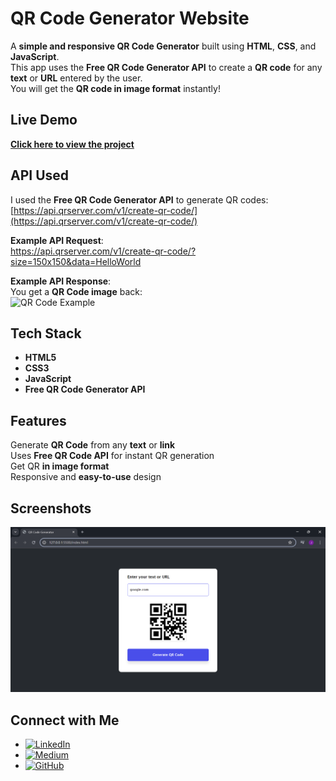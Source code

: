 # **QR Code Generator Website**

A **simple and responsive QR Code Generator** built using **HTML**, **CSS**, and **JavaScript**.  
This app uses the **Free QR Code Generator API** to create a **QR code** for any **text** or **URL** entered by the user.  
You will get the **QR code in image format** instantly!

## Live Demo
**[Click here to view the project](https://USERNAME.github.io/qr-code-generator/)**  

## API Used
I used the **Free QR Code Generator API** to generate QR codes:  
[https://api.qrserver.com/v1/create-qr-code/](https://api.qrserver.com/v1/create-qr-code/)

**Example API Request**:  
https://api.qrserver.com/v1/create-qr-code/?size=150x150&data=HelloWorld

**Example API Response**:  
You get a **QR Code image** back:  
![QR Code Example](https://api.qrserver.com/v1/create-qr-code/?size=150x150&data=HelloWorld)

## Tech Stack
- **HTML5**  
- **CSS3**
- **JavaScript** 
- **Free QR Code Generator API**  

## Features
Generate **QR Code** from any **text** or **link**  
Uses **Free QR Code API** for instant QR generation  
Get QR **in image format**  
Responsive and **easy-to-use** design

## Screenshots
![QR Code Generator Screenshot](QR-Code.png)

## Connect with Me
- [![LinkedIn](https://img.shields.io/badge/LinkedIn-blue?style=flat&logo=linkedin)](https://www.linkedin.com/in/jasnafathim/)
- [![Medium](https://img.shields.io/badge/Medium-black?style=flat&logo=medium)](https://medium.com/@jasnafathim/)
- [![GitHub](https://img.shields.io/badge/GitHub-black?style=flat&logo=github)](https://github.com/Jasnafathim/)
